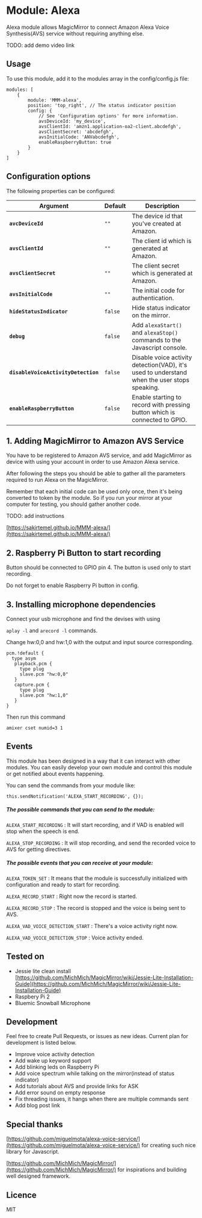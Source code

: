 # Module: Alexa
Alexa module allows MagicMirror to connect Amazon Alexa Voice Synthesis(AVS) service without requiring anything else.

TODO: add demo video link

## Usage
To use this module, add it to the modules array in the config/config.js file:

```
modules: [
	{
		module: 'MMM-alexa',
		position: 'top_right', // The status indicator position
		config: {
		    // See 'Configuration options' for more information.
		    avsDeviceId: 'my_device',
		    avsClientId: 'amzn1.application-oa2-client.abcdefgh',
		    avsClientSecret: 'abcdefgh',
		    avsInitialCode: 'ANVabcdefgh',
		    enableRaspberryButton: true
		}
	}
]
```

## Configuration options

The following properties can be configured:

| Argument | Default | Description |
|---|---|---|
| **`avcDeviceId`** | `""` | The device id  that you've created at Amazon. |
| **`avsClientId`** | `""` | The client id which is generated at Amazon. |
| **`avsClientSecret`** | `""` | The client secret which is generated at Amazon. |
| **`avsInitialCode`** | `""` | The initial code for authentication. |
| **`hideStatusIndicator`** | `false` | Hide status indicator on the mirror. |
| **`debug`** | `false` | Add `alexaStart()` and `alexaStop()` commands to the Javascript console. |
| **`disableVoiceActivityDetection`** | `false` | Disable voice activity detection(VAD), it's used to understand when the user stops speaking. |
| **`enableRaspberryButton`** | `false` | Enable starting to record with pressing button which is connected to GPIO. |


## 1. Adding MagicMirror to Amazon AVS Service

You have to be registered to Amazon AVS service, and add MagicMirror as device with using your account in order to use Amazon Alexa service.

After following the steps you should be able to gather all the parameters required to run Alexa on the MagicMirror.

Remember that each initial code can be used only once, then it's being converted to token by the module. So if you run your mirror at your computer for testing, you should gather another code.

TODO: add instructions

[https://sakirtemel.github.io/MMM-alexa/](https://sakirtemel.github.io/MMM-alexa/)


## 2. Raspberry Pi Button to start recording

Button should be connected to GPIO pin 4. The button is used only to start recording.

Do not forget to enable Raspberry Pi button in config. 

## 3. Installing microphone dependencies

Connect your usb microphone and find the devises with using

`aplay -l` and `arecord -l` commands.

Change hw:0,0 and hw:1,0 with the output and input source corresponding.

```
pcm.!default {
  type asym
   playback.pcm {
     type plug
     slave.pcm "hw:0,0"
   }
   capture.pcm {
     type plug
     slave.pcm "hw:1,0"
   }
}
```

Then run this command

`amixer cset numid=3 1`

## Events

This module has been designed in a way that it can interact with other modules. You can easily develop your own module and control this module or get notified about events happening.

You can send the commands from your module like:

`this.sendNotification('ALEXA_START_RECORDING', {});`

##### The possible commands that you can send to the module:

`ALEXA_START_RECORDING` : It will start recording, and if VAD is enabled will stop when the speech is end.

`ALEXA_STOP_RECORDING` : It will stop recording, and send the recorded voice to AVS for getting directives.

##### The possible events that you can receive at your module:

`ALEXA_TOKEN_SET` : It means that the module is successfully initialized with configuration and ready to start for recording. 
 
`ALEXA_RECORD_START` : Right now the record is started.
 
`ALEXA_RECORD_STOP` : The record is stopped and the voice is being sent to AVS.

`ALEXA_VAD_VOICE_DETECTION_START` : There's a voice activity right now.

`ALEXA_VAD_VOICE_DETECTION_STOP` : Voice activity ended.
 
## Tested on

- Jessie lite clean install [https://github.com/MichMich/MagicMirror/wiki/Jessie-Lite-Installation-Guide](https://github.com/MichMich/MagicMirror/wiki/Jessie-Lite-Installation-Guide)
- Raspbery Pi 2
- Bluemic Snowball Microphone

## Development

Feel free to create Pull Requests, or issues as new ideas. Current plan for development is listed below.
  
  * Improve voice activity detection
  * Add wake up keyword support
  * Add blinking leds on Raspberry Pi
  * Add voice spectrum while talking on the mirror(instead of status indicator)
  * Add tutorials about AVS and provide links for ASK
  * Add error sound on empty response
  * Fix threading issues, it hangs when there are multiple commands sent
  * Add blog post link

## Special thanks

[https://github.com/miguelmota/alexa-voice-service/](https://github.com/miguelmota/alexa-voice-service/) for creating such nice library for Javascript.

[https://github.com/MichMich/MagicMirror/](https://github.com/MichMich/MagicMirror/) for inspirations and building well designed framework.

## Licence

MIT